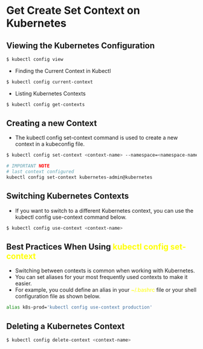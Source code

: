 # Get Create Set Context on Kubernetes
## Viewing the Kubernetes Configuration
```bash
$ kubectl config view
```
* Finding the Current Context in Kubectl
```bash
$ kubectl config current-context
```
* Listing Kubernetes Contexts
```bash
$ kubectl config get-contexts
```
## Creating a new Context
* The kubectl config set-context command is used to create a new context in a kubeconfig file.
```bash
$ kubectl config set-context <context-name> --namespace=<namespace-name> --user=<user-name> --cluster=<cluster-name>

# IMPORTANT NOTE
# last context configured
kubectl config set-context kubernetes-admin@kubernetes 


```

## Switching Kubernetes Contexts
* If you want to switch to a different Kubernetes context, you can use the kubectl config use-context command below.
```bash
$ kubectl config use-context <context-name>
```
## Best Practices When Using <span style="color: yellow;">kubectl config set-context</span>
* Switching between contexts is common when working with Kubernetes. 
* You can set aliases for your most frequently used contexts to make it easier. 
* For example, you could define an alias in your <span style="color: yellow;">~/.bashrc</span> file or your shell configuration file as shown below.
```bash
alias k8s-prod='kubectl config use-context production'
```
## Deleting a Kubernetes Context
```bash
$ kubectl config delete-context <context-name>

```


